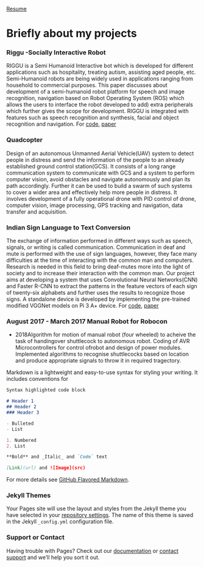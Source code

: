 [Resume](https://drive.google.com/open?id=1JXQZv25PaiI0OQA5w9fvE2rqRlA9oaS1)
# Briefly about my projects

### Riggu -Socially Interactive Robot
RIGGU is a Semi Humanoid Interactive bot which is developed for different applications such as hospitality, treating autism, assisting aged people, etc. Semi-Humanoid robots are being widely used in applications ranging from household to commercial purposes. This paper discusses about development of a semi-humanoid robot platform for speech and image recognition, navigation based on Robot Operating System (ROS) which allows the users to interface the robot developed to add) extra peripherals which further gives the scope for development. RIGGU is integrated with features such as speech recognition and synthesis, facial and object recognition and navigation. For [code](https://github.com/harshavardhanguda/rigguv2), [paper](https://drive.google.com/open?id=1vHjzMZ-WHZ1U1Jf-alBCXW7l6LPH4T6j)
### Quadcopter
 Design of an autonomous Unmanned Aerial Vehicle(UAV) system to detect people in distress and send the information of the people to an already established ground control station(GCS). It consists of a long range communication system to communicate with GCS and a system to perform computer vision, avoid obstacles and navigate autonomously and plan its path accordingly. Further it can be used to build a swarm of such systems to cover a wider area and effectively help more people in distress. It involves development of a fully operational drone with PID control of drone, computer vision, image processing, GPS tracking and navigation, data transfer and acquisition.
### Indian Sign Language to Text Conversion
The exchange of information performed in different ways such as speech, signals, or writing is called communication. Communication in deaf and mute is performed with the use of sign languages, however, they face many difficulties at the time of interacting with the common man and computers. Research is needed in this field to bring deaf-mutes more into the light of society and to increase their interaction with the common man. Our project aims at developing a system that uses Convolutional Neural Networks(CNN) and Faster R-CNN to extract the patterns in the feature vectors of each sign of twenty-six alphabets and further uses the results to recognize those signs. A standalone device is developed by implementing the pre-trained modified VGGNet models on  Pi 3 A+ device. For [code](https://github.com/harshavardhanguda/stisl), [paper](https://drive.google.com/open?id=1pBqbFqW3LJCH9vb8CIQ1wIB37hl6sOKi)
### August 2017 - March 2017 Manual Robot for Robocon 
- 2018Algorithm for motion of manual robot (four wheeled) to acheive the task of handingover shuttlecock to autonomous robot.  Coding of AVR Microcontrollers for control ofrobot and design of power modules. Implemented algorithms to recognise shuttlecocks based on location and produce appropriate signals to throw it in required tragectory. 

Markdown is a lightweight and easy-to-use syntax for styling your writing. It includes conventions for

```markdown
Syntax highlighted code block

# Header 1
## Header 2
### Header 3

- Bulleted
- List

1. Numbered
2. List

**Bold** and _Italic_ and `Code` text

[Link](url) and ![Image](src)
```

For more details see [GitHub Flavored Markdown](https://guides.github.com/features/mastering-markdown/).

### Jekyll Themes

Your Pages site will use the layout and styles from the Jekyll theme you have selected in your [repository settings](https://github.com/harshavardhanguda/harshavardhanguda.github.io/settings). The name of this theme is saved in the Jekyll `_config.yml` configuration file.

### Support or Contact

Having trouble with Pages? Check out our [documentation](https://help.github.com/categories/github-pages-basics/) or [contact support](https://github.com/contact) and we’ll help you sort it out.
